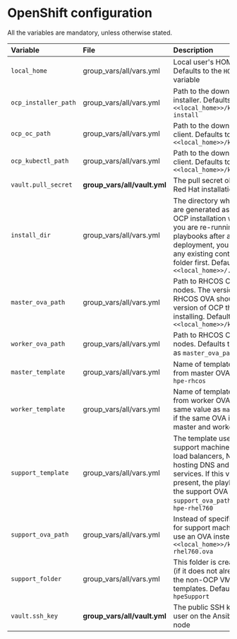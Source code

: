 # OpenShift configuration

All the variables are mandatory, unless otherwise stated.

|Variable|File|Description|
|:-------|:---|:----------|
|`local_home`|group_vars/all/vars.yml|Local user's HOME directory. Defaults to the `HOME` environment variable|
|`ocp_installer_path`|group_vars/all/vars.yml|Path to the downloaded OCP installer. Defaults to `<<local_home>>/kits/openshift-install`|
|`ocp_oc_path`|group_vars/all/vars.yml|Path to the downloaded `oc` client. Defaults to `<<local_home>>/kits/oc`|
|`ocp_kubectl_path`|group_vars/all/vars.yml|Path to the downloaded `kubectl` client. Defaults to `<<local_home>>/kits/kubectl`|
|`vault.pull_secret`|**group_vars/all/vault.yml**|The pull secret obtained from Red Hat installation web page|
|`install_dir`|group_vars/all/vars.yml|The directory where files that are generated as part of the OCP installation will be saved. If you are re-running the playbooks after a previous deployment, you should delete any existing content in this folder first. Defaults to `<<local_home>>/.ocp`|
|`master_ova_path`|group_vars/all/vars.yml|Path to RHCOS OVA for master nodes. The version of the RHCOS OVA should match the version of OCP that you are installing. Defaults to `<<local_home>>/kits/rhcos.ova`|
|`worker_ova_path`|group_vars/all/vars.yml|Path to RHCOS OVA for worker nodes. Defaults to same value as `master_ova_path`|
|`master_template`|group_vars/all/vars.yml|Name of template generated from master OVA. Defaults to `hpe-rhcos`|
|`worker_template`|group_vars/all/vars.yml|Name of template generated from worker OVA. Uses the same value as `master_template` if the same OVA is used for both master and worker nodes.|
|`support_template`|group_vars/all/vars.yml|The template used to create support machines including the load balancers, NFS and nodes hosting DNS and DHCP services. If this value is not present, the playbooks will use the support OVA specified by `support_ova_path`. Defaults to `hpe-rhel760`|
|`support_ova_path`|group_vars/all/vars.yml|Instead of specifiying a template for support machines, you can use an OVA instead.  Defaults to `<<local_home>>/kits/hpe-rhel760.ova`|
|`support_folder`|group_vars/all/vars.yml|This folder is created in vCenter (if it does not already exist) for the non-OCP VMs and templates. Defaults to `hpeSupport`|
|`vault.ssh_key`|**group_vars/all/vault.yml**|The public SSH key for the `core` user on the Ansible controller node|




